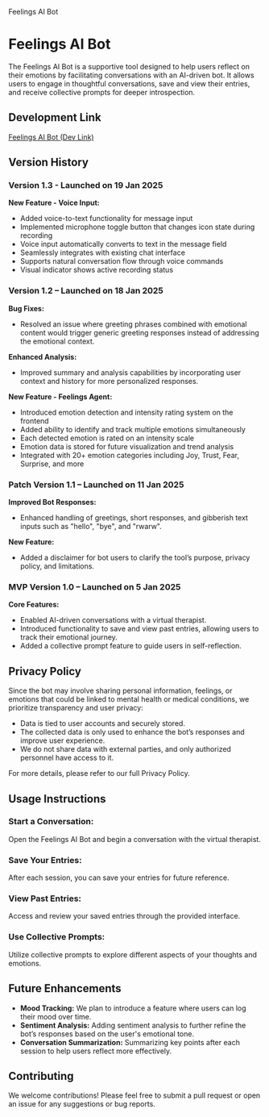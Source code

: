 Feelings AI Bot
# Feelings AI Bot

The Feelings AI Bot is a supportive tool designed to help users reflect on their emotions by facilitating conversations with an AI-driven bot. It allows users to engage in thoughtful conversations, save and view their entries, and receive collective prompts for deeper introspection.

## Development Link
[Feelings AI Bot (Dev Link)](#https://build-with-ai-hackaton-fe.vercel.app/)

## Version History

### Version 1.3 - Launched on 19 Jan 2025

**New Feature - Voice Input:**
- Added voice-to-text functionality for message input
- Implemented microphone toggle button that changes icon state during recording
- Voice input automatically converts to text in the message field
- Seamlessly integrates with existing chat interface
- Supports natural conversation flow through voice commands
- Visual indicator shows active recording status


### Version 1.2 – Launched on 18 Jan 2025

**Bug Fixes:**
- Resolved an issue where greeting phrases combined with emotional content would trigger generic greeting responses instead of addressing the emotional context.

**Enhanced Analysis:**
- Improved summary and analysis capabilities by incorporating user context and history for more personalized responses.

**New Feature - Feelings Agent:**
- Introduced emotion detection and intensity rating system on the frontend
- Added ability to identify and track multiple emotions simultaneously
- Each detected emotion is rated on an intensity scale
- Emotion data is stored for future visualization and trend analysis
- Integrated with 20+ emotion categories including Joy, Trust, Fear, Surprise, and more


### Patch Version 1.1 – Launched on 11 Jan 2025
**Improved Bot Responses:**
- Enhanced handling of greetings, short responses, and gibberish text inputs such as "hello", "bye", and "rwarw".

**New Feature:**
- Added a disclaimer for bot users to clarify the tool’s purpose, privacy policy, and limitations.

### MVP Version 1.0 – Launched on 5 Jan 2025
**Core Features:**
- Enabled AI-driven conversations with a virtual therapist.
- Introduced functionality to save and view past entries, allowing users to track their emotional journey.
- Added a collective prompt feature to guide users in self-reflection.

## Privacy Policy
Since the bot may involve sharing personal information, feelings, or emotions that could be linked to mental health or medical conditions, we prioritize transparency and user privacy:

- Data is tied to user accounts and securely stored.
- The collected data is only used to enhance the bot’s responses and improve user experience.
- We do not share data with external parties, and only authorized personnel have access to it.

For more details, please refer to our full Privacy Policy.

## Usage Instructions

### Start a Conversation:
Open the Feelings AI Bot and begin a conversation with the virtual therapist.

### Save Your Entries:
After each session, you can save your entries for future reference.

### View Past Entries:
Access and review your saved entries through the provided interface.

### Use Collective Prompts:
Utilize collective prompts to explore different aspects of your thoughts and emotions.

## Future Enhancements

- **Mood Tracking:** We plan to introduce a feature where users can log their mood over time.
- **Sentiment Analysis:** Adding sentiment analysis to further refine the bot’s responses based on the user's emotional tone.
- **Conversation Summarization:** Summarizing key points after each session to help users reflect more effectively.

## Contributing
We welcome contributions! Please feel free to submit a pull request or open an issue for any suggestions or bug reports.
